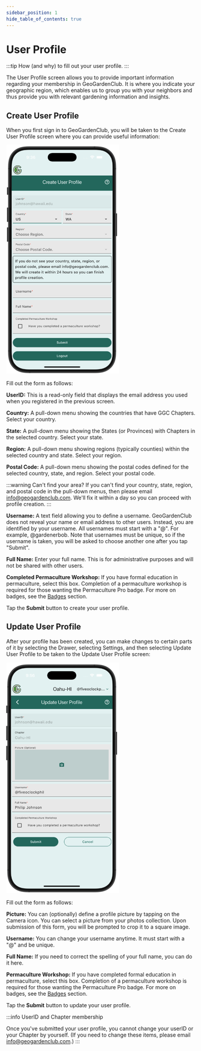 ```yaml
---
sidebar_position: 1
hide_table_of_contents: true
---
```


# User Profile

:::tip How (and why) to fill out your user profile.
:::

The User Profile screen allows you to provide important information regarding your membership in GeoGardenClub. It is where you indicate your geographic region, which enables us to group you with your neighbors and thus provide you with relevant gardening information and insights. 

## Create User Profile

When you first sign in to GeoGardenClub, you will be taken to the Create User Profile screen where you can provide useful information:

<img width="300" src="/img/user-guide/create-user-profile.png"/>

Fill out the form as follows:

**UserID:** This is a read-only field that displays the email address you used when you registered in the previous screen.

**Country:** A pull-down menu showing the countries that have GGC Chapters. Select your country.

**State:** A pull-down menu showing the States (or Provinces) with Chapters in the selected country. Select your state.

**Region:** A pull-down menu showing regions (typically counties) within the selected country and state. Select your region.

**Postal Code:** A pull-down menu showing the postal codes defined for the selected country, state, and region. Select your postal code.

:::warning Can't find your area?
If you can't find your country, state, region, and postal code in the pull-down menus, then please email info@geogardenclub.com.  We'll fix it within a day so you can proceed with profile creation.
:::

**Username:** A text field allowing you to define a username. GeoGardenClub does not reveal your name or email address to other users. Instead, you are identified by your username. All usernames must start with a "@". For example, @gardenerbob.  Note that usernames must be unique, so if the username is taken, you will be asked to choose another one after you tap "Submit".

**Full Name:** Enter your full name.  This is for administrative purposes and will not be shared with other users.

**Completed Permaculture Workshop:** If you have formal education in permaculture, select this box.  Completion of a permaculture workshop is required for those wanting the Permaculture Pro badge.  For more on badges, see the [Badges](/docs/user-guide/badges) section.

Tap the **Submit** button to create your user profile.

## Update User Profile

After your profile has been created, you can make changes to certain parts of it by selecting the Drawer, selecting Settings, and then selecting Update User Profile to be taken to the Update User Profile screen:


<img width="300" src="/img/user-guide/update-user-profile.png"/>

Fill out the form as follows:

**Picture:** You can (optionally) define a profile picture by tapping on the Camera icon.  You can select a picture from your photos collection. Upon submission of this form, you will be prompted to crop it to a square image.

**Username:** You can change your username anytime.  It must start with a "@" and be unique.

**Full Name:** If you need to correct the spelling of your full name, you can do it here.

**Permaculture Workshop:** If you have completed formal education in permaculture, select this box.  Completion of a permaculture workshop is required for those wanting the Permaculture Pro badge.  For more on badges, see the [Badges](/docs/user-guide/badges) section.

Tap the **Submit** button to update your user profile.

:::info UserID and Chapter membership  

Once you've submitted your user profile, you cannot change your userID or your Chapter by yourself. (If you need to change these items, please email info@geogardenclub.com.)
:::
